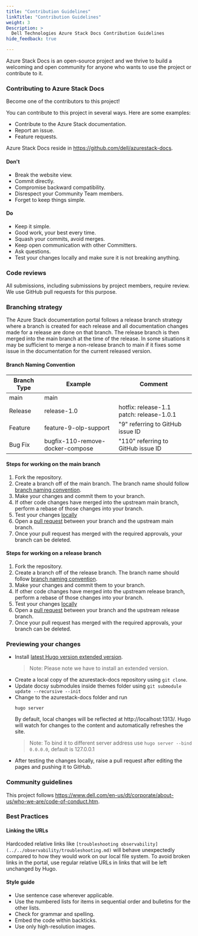 ```yaml
---
title: "Contribution Guidelines"
linkTitle: "Contribution Guidelines"
weight: 3
Description: >
  Dell Technologies Azure Stack Docs Contribution Guidelines
hide_feedback: true

---
```



Azure Stack Docs is an open-source project and we thrive to build a welcoming and open community for anyone who wants to use the project or contribute to it.

### Contributing to Azure Stack Docs

Become one of the contributors to this project!

You can contribute to this project in several ways. Here are some examples:

* Contribute to the Azure Stack documentation.
* Report an issue.
* Feature requests.

Azure Stack Docs reside in <https://github.com/dell/azurestack-docs>.

#### Don't

* Break the website view.
* Commit directly.
* Compromise backward compatibility.
* Disrespect your Community Team members.
* Forget to keep things simple.

#### Do

* Keep it simple.
* Good work, your best every time.
* Squash your commits, avoid merges.
* Keep open communication with other Committers.
* Ask questions.
* Test your changes locally and make sure it is not breaking anything.

### Code reviews

All submissions, including submissions by project members, require review.
We use GitHub pull requests for this purpose.

### Branching strategy

The Azure Stack documentation portal follows a release branch strategy where a branch is created for each release and all documentation changes made for a release are done on that branch. The release branch is then merged into the main branch at the time of the release. In some situations it may be sufficient to merge a non-release branch to main if it fixes some issue in the documentation for the current released version.

#### Branch Naming Convention

|  Branch Type |  Example                          |  Comment                                  |
|--------------|-----------------------------------|-------------------------------------------|
|  main        |  main                             |                                           |
|  Release     |  release-1.0                      |  hotfix: release-1.1 patch: release-1.0.1 |
|  Feature     |  feature-9-olp-support            |  "9" referring to GitHub issue ID         |
|  Bug Fix     |  bugfix-110-remove-docker-compose |  "110" referring to GitHub issue ID       |

#### Steps for working on the main branch

1. Fork the repository.
2. Create a branch off of the main branch. The branch name should follow [branch naming convention](#branch-naming-convention).
3. Make your changes and commit them to your branch.
4. If other code changes have merged into the upstream main branch, perform a rebase of those changes into your branch.
5. Test your changes [locally](#previewing-your-changes)
6. Open a [pull request](https://github.com/dell/azurestack-docs/pulls) between your branch and the upstream main branch.
7. Once your pull request has merged with the required approvals, your branch can be deleted.

#### Steps for working on a release branch

1. Fork the repository.
2. Create a branch off of the release branch. The branch name should follow [branch naming convention](#branch-naming-convention).
3. Make your changes and commit them to your branch.
4. If other code changes have merged into the upstream release branch, perform a rebase of those changes into your branch.
5. Test your changes [locally](#previewing-your-changes)
6. Open a [pull request](https://github.com/dell/azurestack-docs/pulls) between your branch and the upstream release branch.
7. Once your pull request has merged with the required approvals, your branch can be deleted.

### Previewing your changes
- Install [latest Hugo version extended version](https://github.com/gohugoio/hugo/releases).
    > Note: Please note we have to install an extended version.
- Create a local copy of the azurestack-docs repository using `git clone`.
- Update docsy submodules inside themes folder using `git submodule update --recursive --init`
- Change to the azurestack-docs folder and run
    ```
    hugo server
    ```
    By default, local changes will be reflected at http://localhost:1313/. Hugo will watch for changes to the content and automatically refreshes the site.
  > Note: To bind it to different server address use `hugo server --bind 0.0.0.0`, default is 127.0.0.1
- After testing the changes locally, raise a pull request after editing the pages and pushing it to GitHub.

### Community guidelines

This project follows https://www.dell.com/en-us/dt/corporate/about-us/who-we-are/code-of-conduct.htm.

### Best Practices

#### Linking the URLs

Hardcoded relative links like `[troubleshooting observability](../../observability/troubleshooting.md)` will behave unexpectedly compared to how they would work on our local file system.
To avoid broken links in the portal, use regular relative URLs in links that will be left unchanged by Hugo.

#### Style guide

- Use sentence case wherever applicable.
- Use the numbered lists for items in sequential order and bulletins for the other lists.
- Check for grammar and spelling.
- Embed the code within backticks.
- Use only high-resolution images.

